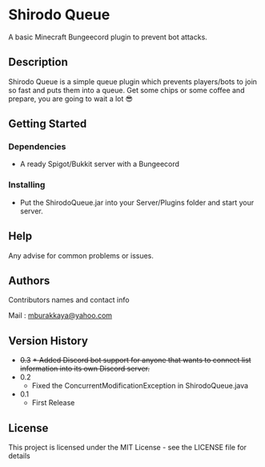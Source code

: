 # Shirodo Queue

A basic Minecraft Bungeecord plugin to prevent bot attacks.

## Description

Shirodo Queue is a simple queue plugin which prevents players/bots to join so fast and puts them into a queue.
Get some chips or some coffee and prepare, you are going to wait a lot 😎

## Getting Started

### Dependencies

* A ready Spigot/Bukkit server with a Bungeecord

### Installing

* Put the ShirodoQueue.jar into your Server/Plugins folder and start your server.

## Help

Any advise for common problems or issues.

## Authors

Contributors names and contact info

Mail    :   mburakkaya@yahoo.com



## Version History

* ~~0.3~~
    ~~* Added Discord bot support for anyone that wants to connect list information into its own Discord server.~~
* 0.2
    * Fixed the ConcurrentModificationException in ShirodoQueue.java
* 0.1
    * First Release

## License

This project is licensed under the MIT License - see the LICENSE file for details

